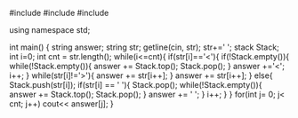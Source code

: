 #include <iostream>
#include <string>
#include <stack>

using namespace std;

int main() {
  string answer;
  string str;
  getline(cin, str);
  str+=' ';
  stack<char> Stack;
  int i=0;
  int cnt = str.length();
  while(i<=cnt){
    if(str[i]=='<'){
      if(!Stack.empty()){
        while(!Stack.empty()){
          answer += Stack.top();
          Stack.pop();
        }
        answer +='<';
        i++;
      }
      while(str[i]!='>'){
        answer += str[i++];
      }
      answer += str[i++];
    }
    else{
      Stack.push(str[i]);
      if(str[i] == ' '){
        Stack.pop();
        while(!Stack.empty()){
          answer += Stack.top();
          Stack.pop();
        }
        answer += ' ';
      }
      i++;
    }
  }
  for(int j= 0; j< cnt; j++)
    cout<< answer[j];
}
